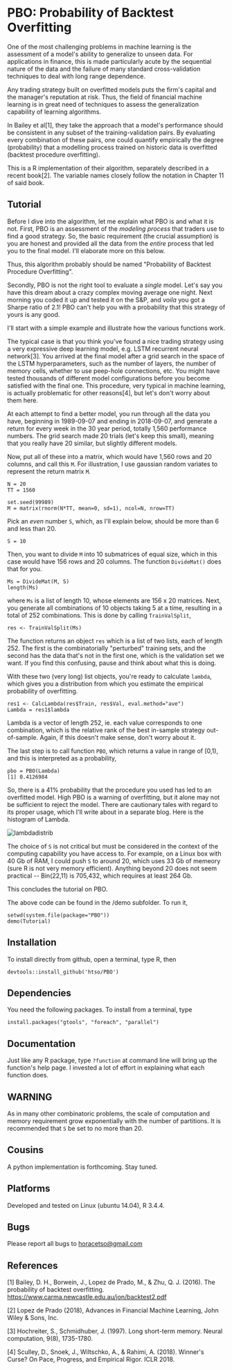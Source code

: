 # PBO: Probability of Backtest Overfitting 

One of the most challenging problems in machine learning is the assessment of a model's ability to generalize to unseen data. For applications in finance, this is made particularly acute by the sequential nature of the data and the failure of many standard cross-validation techniques to deal with long range dependence. 

Any trading strategy built on overfitted models puts the firm's capital and the manager's reputation at risk. Thus, the field of financial machine learning is in great need of techniques to assess the generalization capability of learning algorithms. 

In Bailey et al[1], they take the approach that a model's performance should be consistent in any
subset of the training-validation pairs. By evaluating every combination of these pairs, one could 
quantify empirically the degree (probability) that a modelling process trained on historic data is overfitted (backtest procedure overfitting).

This is a R implementation of their algorithm, separately described in a recent book[2]. The variable names closely follow the notation in Chapter 11 of said book. 

## Tutorial

Before I dive into the algorithm, let me explain what PBO is and what it is not. First, PBO is an assessment of the *_modeling process_* that traders use to find a good strategy. So, the basic requirement (the crucial assumption) is you are honest and provided all the data from the _entire_ process that led you to the final model. I'll elaborate more on this below. 

Thus, this algorithm probably should be named "Probability of Backtest Procedure Overfitting".

Secondly, PBO is not the right tool to evaluate a _single_ model. Let's say you have this dream about a crazy complex moving average one night. Next morning you coded it up and tested it on the S&P, and _voila_ you got a Sharpe ratio of 2.1! PBO can't help you with a probability that this strategy of yours is any good.

I'll start with a simple example and illustrate how the various functions work.

The typical case is that you think you've found a nice trading strategy using a very expressive deep learning model, e.g. LSTM recurrent neural network[3]. You arrived at the final model after a grid search in the space of the LSTM hyperparameters, such as the number of layers, the number of memory cells, whether to use peep-hole connections, etc. You might have tested thousands of different model configurations before you become satisfied with the final one. This procedure, very typical in machine learning, is actually problematic for other reasons[4], but let's don't worry about them here. 

At each attempt to find a better model, you run through all the data you have, beginning in 1989-09-07 and ending in 2018-09-07, and generate a return for every week in the 30 year period, totally 1,560 performance numbers. The grid search made 20 trials (let's keep this small), meaning that you really have 20 similar, but slightly different models. 

Now, put all of these into a matrix, which would have 1,560 rows and 20 columns, and call this `M`. For illustration, I use gaussian random variates to represent the return matrix `M`. 

    N = 20 
    TT = 1560 

    set.seed(99989)
    M = matrix(rnorm(N*TT, mean=0, sd=1), ncol=N, nrow=TT)

Pick an _even_ number `S`, which, as I'll explain below, should be more than 6 and less than 20.

    S = 10

Then, you want to divide `M` into 10 submatrices of equal size, which in this case would have 156 rows and 20 columns. The function `DivideMat()` does that for you.

    Ms = DivideMat(M, S)
    length(Ms)

where `Ms` is a list of length 10, whose elements are 156 x 20 matrices. Next, you generate all combinations of 10 objects taking 5 at a time, resulting in a total of 252 combinations. This is done by calling `TrainValSplit`,

    res <- TrainValSplit(Ms)  

The function returns an object `res` which is a list of two lists, each of length 252. The first is the combinatorially "perturbed" training sets, and the second has the data that's not in the first one, which is the validation set we want. If you find this confusing, pause and think about what this is doing. 

With these two (very long) list objects, you're ready to calculate `lambda`, which gives you a distribution from which you estimate the empirical probability of overfitting. 

    res1 <- CalcLambda(res$Train, res$Val, eval.method="ave")
    Lambda = res1$lambda

Lambda is a vector of length 252, ie. each value corresponds to one combination, which is the relative rank of the best in-sample strategy out-of-sample. Again, if this doesn't make sense, don't worry about it.

The last step is to call function `PBO`, which returns a value in range of [0,1), and this is interpreted as a probability, 

    pbo = PBO(Lambda)
    [1] 0.4126984

So, there is a 41% probability that the procedure you used has led to an overfitted model. High PBO is a warning of overfitting, but it alone may not be sufficient to reject the model. There are cautionary tales with regard to its proper usage, which I'll write about in a separate blog. Here is the histogram of Lambda.

![lambdadistrib](https://user-images.githubusercontent.com/5498043/45640714-3ac2a500-ba68-11e8-957e-fd61f08bf00d.png)

The choice of `S` is not critical but must be considered in the context of the computing capability you have access to. For example, on a Linux box with 40 Gb of RAM, I could push `S` to around 20, which uses 33 Gb of memeory (sure R is not very memory efficient). Anything beyond 20 does not seem practical -- Bin(22,11) is 705,432, which requires at least 264 Gb. 

This concludes the tutorial on PBO.

The above code can be found in the /demo subfolder. To run it, 

    setwd(system.file(package="PBO"))
    demo(Tutorial)


## Installation
To install directly from github, open a terminal, type R, then

    devtools::install_github('htso/PBO')

## Dependencies
You need the following packages. To install from a terminal, type 

    install.packages("gtools", "foreach", "parallel")

## Documentation
Just like any R package, type `?function` at command line will bring up the function's help page. I invested a lot of effort in explaining what each function does.

## WARNING
As in many other combinatoric problems, the scale of computation and memory requirement grow exponentially with the number of partitions. It is recommended that `S` be set to no more than 20. 

## Cousins
A python implementation is forthcoming. Stay tuned.

## Platforms
Developed and tested on Linux (ubuntu 14.04), R 3.4.4.

## Bugs
Please report all bugs to horacetso@gmail.com

## References
[1] Bailey, D. H., Borwein, J., Lopez de Prado, M., & Zhu, Q. J. (2016). The probability of backtest overfitting. https://www.carma.newcastle.edu.au/jon/backtest2.pdf

[2] Lopez de Prado (2018), Advances in Financial Machine Learning, John Wiley & Sons, Inc.

[3] Hochreiter, S., Schmidhuber, J. (1997). Long short-term memory. Neural computation, 9(8), 1735-1780.

[4] Sculley, D., Snoek, J., Wiltschko, A., & Rahimi, A. (2018). Winner's Curse? On Pace, Progress, and Empirical Rigor. ICLR 2018.

